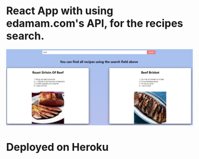 
# React App with using edamam.com's API, for the recipes search. 

![](Src/1.jpg)

# Deployed on Heroku
